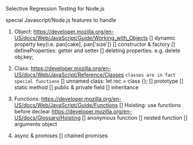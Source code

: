 Selective Regression Testing for Node.js

special Javascript/Node.js features to handle
1) Object: https://developer.mozilla.org/en-US/docs/Web/JavaScript/Guide/Working_with_Objects
	[] dynamic property key(i.e. pan[cake], pan['size'])
	[] constructor & factory
	[] defineProperties: getter and setter
	[] deleting properties. e.g. delete obj.key;

2) Class: https://developer.mozilla.org/en-US/docs/Web/JavaScript/Reference/Classes
   `classes are in fact special functions`
	[] unnamed class: let rec = class {};
	[] prototype
	[] static method
	[] public & private field
	[] inheritance


3) Functions: https://developer.mozilla.org/en-US/docs/Web/JavaScript/Guide/Functions
	[] Hoisting: use functions before declear https://developer.mozilla.org/en-US/docs/Glossary/Hoisting
	[] anonymous function
	[] nested function
	[] arguments object


4) async & promises
	[] chained promises



